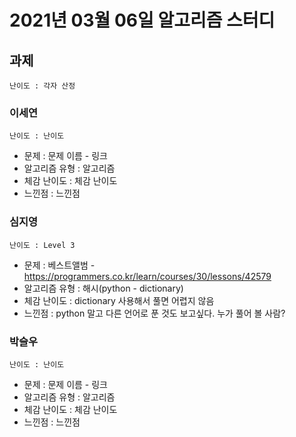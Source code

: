 # 2021년 03월 06일 알고리즘 스터디

## 과제
`난이도 : 각자 산정`

### 이세연
`난이도 : 난이도`
- 문제 : 문제 이름 - 링크
- 알고리즘 유형 : 알고리즘
- 체감 난이도 : 체감 난이도
- 느낀점 : 느낀점

### 심지영
`난이도 : Level 3`
- 문제 : 베스트앨범 - https://programmers.co.kr/learn/courses/30/lessons/42579
- 알고리즘 유형 : 해시(python - dictionary)
- 체감 난이도 : dictionary 사용해서 풀면 어렵지 않음
- 느낀점 : python 말고 다른 언어로 푼 것도 보고싶다. 누가 풀어 볼 사람?

### 박슬우
`난이도 : 난이도`
- 문제 : 문제 이름 - 링크
- 알고리즘 유형 : 알고리즘
- 체감 난이도 : 체감 난이도
- 느낀점 : 느낀점
